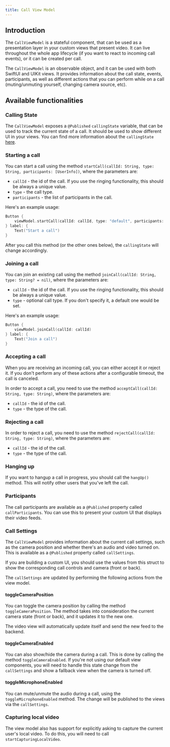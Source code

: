 ```yaml
---
title: Call View Model
---
```


## Introduction

The `CallViewModel` is a stateful component, that can be used as a presentation layer in your custom views that present video. It can live throughout the whole app lifecycle (if you want to react to incoming call events), or it can be created per call.

The `CallViewModel` is an observable object, and it can be used with both SwiftUI and UIKit views. It provides information about the call state, events, participants, as well as different actions that you can perform while on a call (muting/unmuting yourself, changing camera source, etc).

## Available functionalities

### Calling State

The `CallViewModel` exposes a `@Published` `callingState` variable, that can be used to track the current state of a call. It should be used to show different UI in your views. You can find more information about the `callingState` [here](./call-state.md).

### Starting a call

You can start a call using the method `startCall(callId: String, type: String, participants: [UserInfo])`, where the parameters are:

- `callId` - the id of the call. If you use the ringing functionality, this should be always a unique value.
- `type` - the call type.
- `participants` - the list of participants in the call.

Here's an example usage:

```swift
Button {
    viewModel.startCall(callId: callId, type: "default", participants: selectedParticipants)
} label: {
    Text("Start a call")
}
```

After you call this method (or the other ones below), the `callingState` will change accordingly.

### Joining a call

You can join an existing call using the method `joinCall(callId: String, type: String? = nil)`, where the parameters are:

- `callId` - the id of the call. If you use the ringing functionality, this should be always a unique value.
- `type` - optional call type. If you don't specify it, a default one would be set.

Here's an example usage:

```swift
Button {
    viewModel.joinCall(callId: callId)
} label: {
    Text("Join a call")
}
```

### Accepting a call

When you are receiving an incoming call, you can either accept it or reject it. If you don't perform any of these actions after a configurable timeout, the call is canceled.

In order to accept a call, you need to use the method `acceptCall(callId: String, type: String)`, where the parameters are:

- `callId` - the id of the call.
- `type` - the type of the call.

### Rejecting a call

In order to reject a call, you need to use the method `rejectCall(callId: String, type: String)`, where the parameters are:

- `callId` - the id of the call.
- `type` - the type of the call.

### Hanging up

If you want to hangup a call in progress, you should call the `hangUp()` method. This will notify other users that you've left the call.

### Participants

The call participants are available as a `@Published` property called `callParticipants`. You can use this to present your custom UI that displays their video feeds.

### Call Settings

The `CallViewModel` provides information about the current call settings, such as the camera position and whether there's an audio and video turned on. This is available as a `@Published` property called `callSettings`.

If you are building a custom UI, you should use the values from this struct to show the corresponding call controls and camera (front or back).

The `callSettings` are updated by performing the following actions from the view model.

#### toggleCameraPosition

You can toggle the camera position by calling the method `toggleCameraPosition`. The method takes into consideration the current camera state (front or back), and it updates it to the new one.

The video view will automatically update itself and send the new feed to the backend.

#### toggleCameraEnabled

You can also show/hide the camera during a call. This is done by calling the method `toggleCameraEnabled`. If you're not using our default view components, you will need to handle this state change from the `callSettings` and show a fallback view when the camera is turned off.

#### toggleMicrophoneEnabled

You can mute/unmute the audio during a call, using the `toggleMicrophoneEnabled` method. The change will be published to the views via the `callSettings`.

### Capturing local video

The view model also has support for explicitly asking to capture the current user's local video. To do this, you will need to call `startCapturingLocalVideo`.
